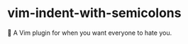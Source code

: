 # vim-indent-with-semicolons
:sunrise_over_mountains: A Vim plugin for when you want everyone to hate you.
